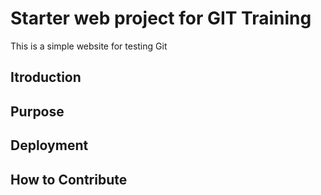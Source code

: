 # Starter web project for GIT Training

This is a simple website for testing Git

## Itroduction

## Purpose

## Deployment

## How to Contribute